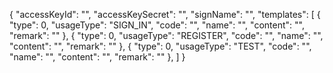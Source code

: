 {
  "accessKeyId": "<access-key-id>",
  "accessKeySecret": "<access-key-secret>",
  "signName": "<sign-name>",
  "templates": [
    {
      "type": 0,
      "usageType": "SIGN_IN",
      "code": "<temporary-passcode>",
      "name": "<sign-in-template-name>",
      "content": "<sign-in-template-content>",
      "remark": "<sign-in-template-remark>"
    },
    {
      "type": 0,
      "usageType": "REGISTER",
      "code": "<temporary-passcode>",
      "name": "<register-template-name>",
      "content": "<register-template-content>",
      "remark": "<register-template-remark>"
    },
    {
      "type": 0,
      "usageType": "TEST",
      "code": "<temporary-passcode>",
      "name": "<test-template-name>",
      "content": "<test-template-content>",
      "remark": "<test-template-remark>"
    },
  ]
}
